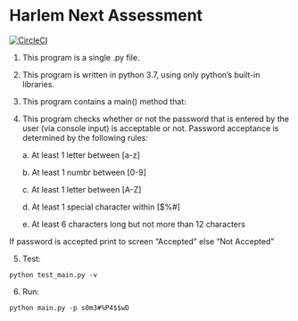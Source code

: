 # Harlem Next Assessment

[![CircleCI](https://circleci.com/gh/edwardmartinsjr/harlemnext-assessment/tree/master.svg?style=shield)](https://circleci.com/gh/edwardmartinsjr/harlemnext-assessment/tree/master)

1. This program is a single .py file.

2. This program is written in python 3.7, using only python’s built-in libraries.

3. This program contains a main() method that:

4. This program checks whether or not the password that is entered by the user (via console input) is acceptable or not.  Password acceptance is determined by the following rules:

    a. At least 1 letter between [a-z]

    b. At least 1 numbr between [0-9]

    c. At least 1 letter between [A-Z]

    d. At least 1 special character within [$%#]

    e. At least 6 characters long but not more than 12 characters

If password is accepted print to screen “Accepted” else “Not Accepted”

5. Test:
```
python test_main.py -v
```

6. Run:
```
python main.py -p s0m3#%P4$$wD
```
